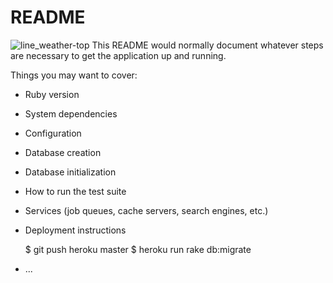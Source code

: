 # README
![line_weather-top](https://user-images.githubusercontent.com/50007961/60940321-147f3600-a316-11e9-8285-3a40a884ef42.png)
This README would normally document whatever steps are necessary to get the
application up and running.

Things you may want to cover:

* Ruby version

* System dependencies

* Configuration

* Database creation

* Database initialization

* How to run the test suite

* Services (job queues, cache servers, search engines, etc.)

* Deployment instructions
  <!-- $ git add .
  $ git commit -m "[コミットメッセージ]"
  $ git push origin master -->
  $ git push heroku master
  $ heroku run rake db:migrate

* ...
